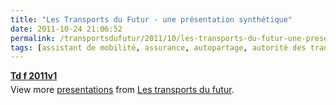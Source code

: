 ```yaml
---
title: "Les Transports du Futur - une présentation synthétique"
date: 2011-10-24 21:06:52
permalink: /transportsdufutur/2011/10/les-transports-du-futur-une-presentation-synthetique.html
tags: [assistant de mobilité, assurance, autopartage, autorité des transports, carburant, citoyen, collectivité, commuter, confiance, congestion, covoiturage, donnée data, données réelles, economie circulaire, économie du quaternaire, économie fonctionnalité, Efficacité énergétique, Energie, gouvernance, holoptisme, Infrastructure, innovation, internet, léger, living lab, low cost, management de la mobilité, marketing individualisé, multimodes, open innovation, partage de données, partage de la voirie, Pay as You Move, plate-forme, Service de mobilité, stationnement, véhicule mono-usage, véhicule propre, vélo, web2.0, yield management]
---
```


<div id="__ss_9861651" style="width: 425px"><strong style="margin: 12px 0 4px"><a href="http://www.slideshare.net/transportsdufutur/td-f-2011v1" title="Td f 2011v1">Td f 2011v1</a></strong>        <div style="padding: 5px 0 12px">View more <a href="http://www.slideshare.net/">presentations</a> from <a href="http://www.slideshare.net/transportsdufutur">Les transports du futur</a>.</div> </div>
